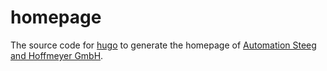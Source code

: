 # homepage

The source code for [hugo](https://gohugo.io/) to generate the homepage of [Automation Steeg and Hoffmeyer GmbH](http://www.automation-gmbh.com/).